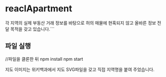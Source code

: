 # reaclApartment 

각 지역의 실제 부동산 거래 정보를 바탕으로 허의 매물에 현혹되지 않고 올바른 정보 전달 목적을 갖고 있습니다.```
## 파일 실행


//파일을 클론한 뒤 
npm install
npm start


지도 이미지는 위키백과에서 지도 SVG파일을 갖고 직접 지역명을 붙여 주었습니다.

